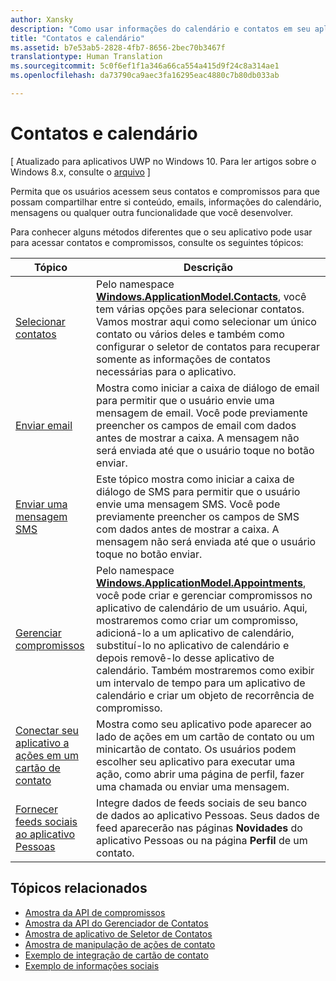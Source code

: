 ```yaml
---
author: Xansky
description: "Como usar informações do calendário e contatos em seu aplicativo UWP."
title: "Contatos e calendário"
ms.assetid: b7e53ab5-2828-4fb7-8656-2bec70b3467f
translationtype: Human Translation
ms.sourcegitcommit: 5c0f6ef1f1a346a66ca554a415d9f24c8a314ae1
ms.openlocfilehash: da73790ca9aec3fa16295eac4880c7b80db033ab

---
```


# Contatos e calendário

\[ Atualizado para aplicativos UWP no Windows 10. Para ler artigos sobre o Windows 8.x, consulte o [arquivo](http://go.microsoft.com/fwlink/p/?linkid=619132) \]

Permita que os usuários acessem seus contatos e compromissos para que possam compartilhar entre si conteúdo, emails, informações do calendário, mensagens ou qualquer outra funcionalidade que você desenvolver.

Para conhecer alguns métodos diferentes que o seu aplicativo pode usar para acessar contatos e compromissos, consulte os seguintes tópicos:

| Tópico | Descrição |
|-------|-------------|
| [Selecionar contatos](selecting-contacts.md) | Pelo namespace [<strong>Windows.ApplicationModel.Contacts</strong>](https://msdn.microsoft.com/library/windows/apps/BR225002), você tem várias opções para selecionar contatos. Vamos mostrar aqui como selecionar um único contato ou vários deles e também como configurar o seletor de contatos para recuperar somente as informações de contatos necessárias para o aplicativo. |
| [Enviar email](sending-email.md) | Mostra como iniciar a caixa de diálogo de email para permitir que o usuário envie uma mensagem de email. Você pode previamente preencher os campos de email com dados antes de mostrar a caixa. A mensagem não será enviada até que o usuário toque no botão enviar. |
| [Enviar uma mensagem SMS](sending-an-sms-message.md) | Este tópico mostra como iniciar a caixa de diálogo de SMS para permitir que o usuário envie uma mensagem SMS. Você pode previamente preencher os campos de SMS com dados antes de mostrar a caixa. A mensagem não será enviada até que o usuário toque no botão enviar. |
| [Gerenciar compromissos](managing-appointments.md) | Pelo namespace [<strong>Windows.ApplicationModel.Appointments</strong>](https://msdn.microsoft.com/library/windows/apps/Dn263359), você pode criar e gerenciar compromissos no aplicativo de calendário de um usuário. Aqui, mostraremos como criar um compromisso, adicioná-lo a um aplicativo de calendário, substituí-lo no aplicativo de calendário e depois removê-lo desse aplicativo de calendário. Também mostraremos como exibir um intervalo de tempo para um aplicativo de calendário e criar um objeto de recorrência de compromisso. |
| [Conectar seu aplicativo a ações em um cartão de contato](integrating-with-contacts.md) | Mostra como seu aplicativo pode aparecer ao lado de ações em um cartão de contato ou um minicartão de contato. Os usuários podem escolher seu aplicativo para executar uma ação, como abrir uma página de perfil, fazer uma chamada ou enviar uma mensagem. |
| [Fornecer feeds sociais ao aplicativo Pessoas](integrating-social-feeds-into-contact-cards.md) | Integre dados de feeds sociais de seu banco de dados ao aplicativo Pessoas. Seus dados de feed aparecerão nas páginas <strong>Novidades</strong> do aplicativo Pessoas ou na página <strong>Perfil</strong> de um contato. |

 

## Tópicos relacionados

* [Amostra da API de compromissos](http://go.microsoft.com/fwlink/p/?linkid=309836)
* [Amostra da API do Gerenciador de Contatos](http://go.microsoft.com/fwlink/p/?LinkID=310079)
* [Amostra de aplicativo de Seletor de Contatos](http://go.microsoft.com/fwlink/p/?linkid=231575)
* [Amostra de manipulação de ações de contato](http://go.microsoft.com/fwlink/p/?LinkID=320151)
* [Exemplo de integração de cartão de contato](https://github.com/Microsoft/Windows-universal-samples/tree/master/Samples/ContactCardIntegration)
* [Exemplo de informações sociais](https://github.com/Microsoft/Windows-Social-Samples/tree/master/SocialInfoSampleApp)



<!--HONumber=Aug16_HO5-->


